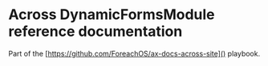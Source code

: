 # Across DynamicFormsModule reference documentation

Part of the [https://github.com/ForeachOS/ax-docs-across-site]() playbook.